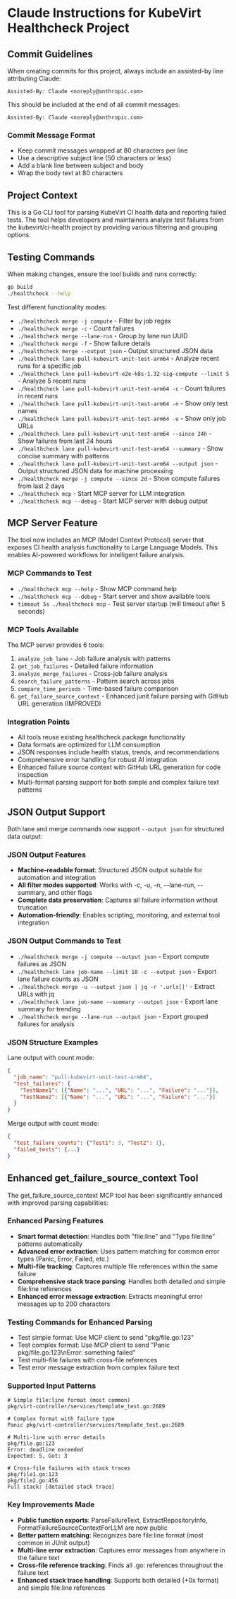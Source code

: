 # Claude Instructions for KubeVirt Healthcheck Project

## Commit Guidelines

When creating commits for this project, always include an assisted-by line attributing Claude:

```
Assisted-By: Claude <noreply@anthropic.com>
```

This should be included at the end of all commit messages:

```
Assisted-By: Claude <noreply@anthropic.com>
```

### Commit Message Format

- Keep commit messages wrapped at 80 characters per line
- Use a descriptive subject line (50 characters or less)
- Add a blank line between subject and body
- Wrap the body text at 80 characters

## Project Context

This is a Go CLI tool for parsing KubeVirt CI health data and reporting failed tests. The tool helps developers and maintainers analyze test failures from the kubevirt/ci-health project by providing various filtering and grouping options.

## Testing Commands

When making changes, ensure the tool builds and runs correctly:

```bash
go build
./healthcheck --help
```

Test different functionality modes:
- `./healthcheck merge -j compute` - Filter by job regex
- `./healthcheck merge -c` - Count failures
- `./healthcheck merge --lane-run` - Group by lane run UUID
- `./healthcheck merge -f` - Show failure details
- `./healthcheck merge --output json` - Output structured JSON data
- `./healthcheck lane pull-kubevirt-unit-test-arm64` - Analyze recent runs for a specific job
- `./healthcheck lane pull-kubevirt-e2e-k8s-1.32-sig-compute --limit 5` - Analyze 5 recent runs
- `./healthcheck lane pull-kubevirt-unit-test-arm64 -c` - Count failures in recent runs
- `./healthcheck lane pull-kubevirt-unit-test-arm64 -n` - Show only test names
- `./healthcheck lane pull-kubevirt-unit-test-arm64 -u` - Show only job URLs
- `./healthcheck lane pull-kubevirt-unit-test-arm64 --since 24h` - Show failures from last 24 hours
- `./healthcheck lane pull-kubevirt-unit-test-arm64 --summary` - Show concise summary with patterns
- `./healthcheck lane pull-kubevirt-unit-test-arm64 --output json` - Output structured JSON data for machine processing
- `./healthcheck merge -j compute --since 2d` - Show compute failures from last 2 days
- `./healthcheck mcp` - Start MCP server for LLM integration
- `./healthcheck mcp --debug` - Start MCP server with debug output

## MCP Server Feature

The tool now includes an MCP (Model Context Protocol) server that exposes CI health analysis functionality to Large Language Models. This enables AI-powered workflows for intelligent failure analysis.

### MCP Commands to Test

- `./healthcheck mcp --help` - Show MCP command help
- `./healthcheck mcp --debug` - Start server and show available tools
- `timeout 5s ./healthcheck mcp` - Test server startup (will timeout after 5 seconds)

### MCP Tools Available

The MCP server provides 6 tools:
1. `analyze_job_lane` - Job failure analysis with patterns
2. `get_job_failures` - Detailed failure information  
3. `analyze_merge_failures` - Cross-job failure analysis
4. `search_failure_patterns` - Pattern search across jobs
5. `compare_time_periods` - Time-based failure comparison
6. `get_failure_source_context` - Enhanced junit failure parsing with GitHub URL generation (IMPROVED)

### Integration Points

- All tools reuse existing healthcheck package functionality
- Data formats are optimized for LLM consumption
- JSON responses include health status, trends, and recommendations
- Comprehensive error handling for robust AI integration
- Enhanced failure source context with GitHub URL generation for code inspection
- Multi-format parsing support for both simple and complex failure text patterns

## JSON Output Support

Both lane and merge commands now support `--output json` for structured data output:

### JSON Output Features

- **Machine-readable format**: Structured JSON output suitable for automation and integration
- **All filter modes supported**: Works with -c, -u, -n, --lane-run, --summary, and other flags
- **Complete data preservation**: Captures all failure information without truncation
- **Automation-friendly**: Enables scripting, monitoring, and external tool integration

### JSON Output Commands to Test

- `./healthcheck merge -j compute --output json` - Export compute failures as JSON
- `./healthcheck lane job-name --limit 10 -c --output json` - Export lane failure counts as JSON
- `./healthcheck merge -u --output json | jq -r '.urls[]'` - Extract URLs with jq
- `./healthcheck lane job-name --summary --output json` - Export lane summary for trending
- `./healthcheck merge --lane-run --output json` - Export grouped failures for analysis

### JSON Structure Examples

Lane output with count mode:
```json
{
  "job_name": "pull-kubevirt-unit-test-arm64",
  "test_failures": {
    "TestName1": [{"Name": "...", "URL": "...", "Failure": "..."}],
    "TestName2": [{"Name": "...", "URL": "...", "Failure": "..."}]
  }
}
```

Merge output with count mode:
```json
{
  "test_failure_counts": {"Test1": 3, "Test2": 1},
  "failed_tests": {...}
}
```

## Enhanced get_failure_source_context Tool

The get_failure_source_context MCP tool has been significantly enhanced with improved parsing capabilities:

### Enhanced Parsing Features

- **Smart format detection**: Handles both "file:line" and "Type file:line" patterns automatically
- **Advanced error extraction**: Uses pattern matching for common error types (Panic, Error, Failed, etc.)
- **Multi-file tracking**: Captures multiple file references within the same failure
- **Comprehensive stack trace parsing**: Handles both detailed and simple file:line references
- **Enhanced error message extraction**: Extracts meaningful error messages up to 200 characters

### Testing Commands for Enhanced Parsing

- Test simple format: Use MCP client to send "pkg/file.go:123"
- Test complex format: Use MCP client to send "Panic pkg/file.go:123\nError: something failed"
- Test multi-file failures with cross-file references
- Test error message extraction from complex failure text

### Supported Input Patterns

```
# Simple file:line format (most common)
pkg/virt-controller/services/template_test.go:2689

# Complex format with failure type
Panic pkg/virt-controller/services/template_test.go:2689

# Multi-line with error details
pkg/file.go:123
Error: deadline exceeded
Expected: 5, Got: 3

# Cross-file failures with stack traces
pkg/file1.go:123
pkg/file2.go:456
Full stack: [detailed stack trace]
```

### Key Improvements Made

- **Public function exports**: ParseFailureText, ExtractRepositoryInfo, FormatFailureSourceContextForLLM are now public
- **Better pattern matching**: Recognizes bare file:line format (most common in JUnit output)
- **Multi-line error extraction**: Captures error messages from anywhere in the failure text
- **Cross-file reference tracking**: Finds all .go: references throughout the failure text
- **Enhanced stack trace handling**: Supports both detailed (+0x format) and simple file:line references